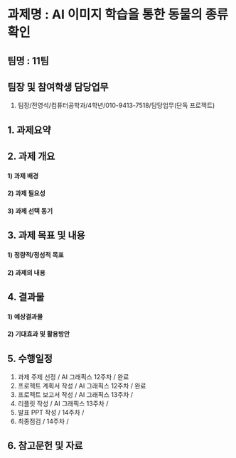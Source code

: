 과제명 : AI 이미지 학습을 통한 동물의 종류 확인
========
팀명 : 11팀
--------

팀장 및 참여학생 담당업무
--------
1) 팀장/전영석/컴퓨터공학과/4학년/010-9413-7518/담당업무(단독 프로젝트)


## 1. 과제요약


## 2. 과제 개요
#### 1) 과제 배경

#### 2) 과제 필요성

#### 3) 과제 선택 동기


## 3. 과제 목표 및 내용
#### 1) 정량적/정성적 목표

#### 2) 과제의 내용


## 4. 결과물
#### 1) 예상결과물

#### 2) 기대효과 및 활용방안


## 5. 수행일정
1. 과제 주제 선정 / AI 그래픽스 12주차 / 완료
2. 프로젝트 계획서 작성 / AI 그래픽스 12주차 / 완료
3. 프로젝트 보고서 작성 / AI 그래픽스 13주차 /
4. 리플릿 작성 / AI 그래픽스 13주차 /
5. 발표 PPT 작성 / 14주차 /
6. 최종점검 / 14주차 /

## 6. 참고문헌 및 자료
